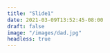 ```yaml
---
title: "Slide1"
date: 2021-03-09T13:52:45-08:00
draft: false
image: "/images/dad.jpg"
headless: true
---
```

